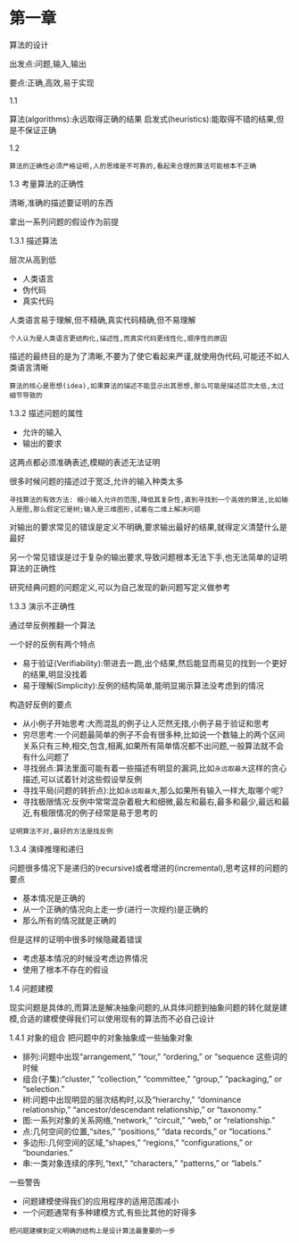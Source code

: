 # 第一章
算法的设计 

出发点:问题,输入,输出

要点:正确,高效,易于实现

1.1

算法(algorithms):永远取得正确的结果
启发式(heuristics):能取得不错的结果,但是不保证正确

1.2
```
算法的正确性必须严格证明,人的思维是不可靠的,看起来合理的算法可能根本不正确
```
1.3 考量算法的正确性

清晰,准确的描述要证明的东西

拿出一系列问题的假设作为前提

1.3.1 描述算法

层次从高到低
- 人类语言
- 伪代码
- 真实代码

人类语言易于理解,但不精确,真实代码精确,但不易理解
```
个人认为是人类语言更结构化,描述性,而真实代码更线性化,顺序性的原因
```

描述的最终目的是为了清晰,不要为了使它看起来严谨,就使用伪代码,可能还不如人类语言清晰
```
算法的核心是思想(idea),如果算法的描述不能显示出其思想,那么可能是描述层次太低,太过细节导致的
```
1.3.2 描述问题的属性

- 允许的输入
- 输出的要求

这两点都必须准确表述,模糊的表述无法证明

很多时候问题的描述过于宽泛,允许的输入种类太多
```
寻找算法的有效方法: 缩小输入允许的范围,降低其复杂性,直到寻找到一个高效的算法,比如输入是图,那么假定它是树;输入是三维图形,试着在二维上解决问题
```

对输出的要求常见的错误是定义不明确,要求输出最好的结果,就得定义清楚什么是最好

另一个常见错误是过于复杂的输出要求,导致问题根本无法下手,也无法简单的证明算法的正确性

研究经典问题的问题定义,可以为自己发现的新问题写定义做参考

1.3.3 演示不正确性

通过举反例推翻一个算法

一个好的反例有两个特点
- 易于验证(Verifiability):带进去一跑,出个结果,然后能显而易见的找到一个更好的结果,明显没找着
- 易于理解(Simplicity):反例的结构简单,能明显揭示算法没考虑到的情况

构造好反例的要点
- 从小例子开始思考:大而混乱的例子让人茫然无措,小例子易于验证和思考
- 穷尽思考:一个问题最简单的例子不会有很多种,比如说一个数轴上的两个区间关系只有三种,相交,包含,相离,如果所有简单情况都不出问题,一般算法就不会有什么问题了
- 寻找弱点:算法里面可能有着一些描述有明显的漏洞,比如`永远取最大`这样的贪心描述,可以试着针对这些假设举反例
- 寻找平局(问题的转折点):比如`永远取最大`,那么如果所有输入一样大,取哪个呢?
- 寻找极限情况:反例中常常混杂着极大和细微,最左和最右,最多和最少,最远和最近,有极限情况的例子经常是易于思考的

```
证明算法不对,最好的方法是找反例
```

1.3.4 演绎推理和递归

问题很多情况下是递归的(recursive)或者增进的(incremental),思考这样的问题的要点
- 基本情况是正确的
- 从一个正确的情况向上走一步(进行一次规约)是正确的
- 那么所有的情况就是正确的

但是这样的证明中很多时候隐藏着错误
- 考虑基本情况的时候没考虑边界情况
- 使用了根本不存在的假设


1.4 问题建模

现实问题是具体的,而算法是解决抽象问题的,从具体问题到抽象问题的转化就是建模,合适的建模使得我们可以使用现有的算法而不必自己设计

1.4.1 对象的组合
把问题中的对象抽象成一些抽象对象

- 排列:问题中出现“arrangement,” “tour,” “ordering,” or “sequence 这些词的时候
- 组合(子集):“cluster,” “collection,” “committee,” “group,” “packaging,” or “selection.”
- 树:问题中出现明显的层次结构时,以及“hierarchy,” “dominance relationship,” “ancestor/descendant relationship,” or “taxonomy.”
- 图:一系列对象的关系网络,“network,” “circuit,” “web,” or “relationship.”
- 点:几何空间的位置,“sites,” “positions,” “data records,” or “locations.”
- 多边形:几何空间的区域,“shapes,” “regions,” “configurations,” or “boundaries.”
- 串:一类对象连续的序列,“text,” “characters,” “patterns,” or “labels.”


一些警告
- 问题建模使得我们的应用程序的适用范围减小
- 一个问题通常有多种建模方式,有些比其他的好得多

```
把问题建模到定义明确的结构上是设计算法最重要的一步
```